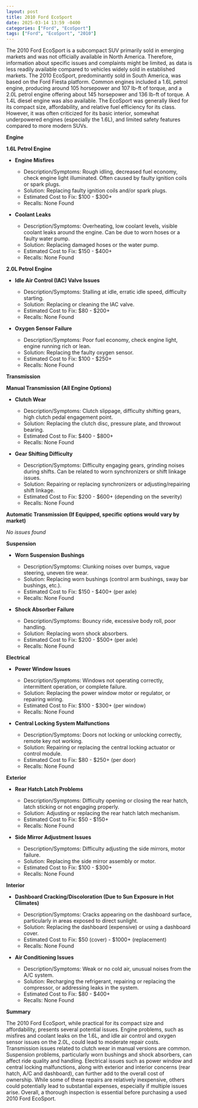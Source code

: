 ```yaml
---
layout: post
title: 2010 Ford EcoSport
date: 2025-03-14 13:59 -0400
categories: ["Ford", "EcoSport"]
tags: ["Ford", "EcoSport", "2010"]
---
```

The 2010 Ford EcoSport is a subcompact SUV primarily sold in emerging markets and was not officially available in North America. Therefore, information about specific issues and complaints might be limited, as data is less readily available compared to vehicles widely sold in established markets. The 2010 EcoSport, predominantly sold in South America, was based on the Ford Fiesta platform. Common engines included a 1.6L petrol engine, producing around 105 horsepower and 107 lb-ft of torque, and a 2.0L petrol engine offering about 145 horsepower and 136 lb-ft of torque. A 1.4L diesel engine was also available. The EcoSport was generally liked for its compact size, affordability, and relative fuel efficiency for its class. However, it was often criticized for its basic interior, somewhat underpowered engines (especially the 1.6L), and limited safety features compared to more modern SUVs.

**Engine**

**1.6L Petrol Engine**

*   **Engine Misfires**
    *   Description/Symptoms: Rough idling, decreased fuel economy, check engine light illuminated. Often caused by faulty ignition coils or spark plugs.
    *   Solution: Replacing faulty ignition coils and/or spark plugs.
    *   Estimated Cost to Fix: $100 - $300+
    *   Recalls: None Found

*   **Coolant Leaks**
    *   Description/Symptoms: Overheating, low coolant levels, visible coolant leaks around the engine. Can be due to worn hoses or a faulty water pump.
    *   Solution: Replacing damaged hoses or the water pump.
    *   Estimated Cost to Fix: $150 - $400+
    *   Recalls: None Found

**2.0L Petrol Engine**

*   **Idle Air Control (IAC) Valve Issues**
    *   Description/Symptoms: Stalling at idle, erratic idle speed, difficulty starting.
    *   Solution: Replacing or cleaning the IAC valve.
    *   Estimated Cost to Fix: $80 - $200+
    *   Recalls: None Found

*   **Oxygen Sensor Failure**
    *   Description/Symptoms: Poor fuel economy, check engine light, engine running rich or lean.
    *   Solution: Replacing the faulty oxygen sensor.
    *   Estimated Cost to Fix: $100 - $250+
    *   Recalls: None Found

**Transmission**

**Manual Transmission (All Engine Options)**

*   **Clutch Wear**
    *   Description/Symptoms: Clutch slippage, difficulty shifting gears, high clutch pedal engagement point.
    *   Solution: Replacing the clutch disc, pressure plate, and throwout bearing.
    *   Estimated Cost to Fix: $400 - $800+
    *   Recalls: None Found

*   **Gear Shifting Difficulty**
    *   Description/Symptoms: Difficulty engaging gears, grinding noises during shifts. Can be related to worn synchronizers or shift linkage issues.
    *   Solution: Repairing or replacing synchronizers or adjusting/repairing shift linkage.
    *   Estimated Cost to Fix: $200 - $600+ (depending on the severity)
    *   Recalls: None Found

**Automatic Transmission (If Equipped, specific options would vary by market)**

*No issues found*

**Suspension**

*   **Worn Suspension Bushings**
    *   Description/Symptoms: Clunking noises over bumps, vague steering, uneven tire wear.
    *   Solution: Replacing worn bushings (control arm bushings, sway bar bushings, etc.).
    *   Estimated Cost to Fix: $150 - $400+ (per axle)
    *   Recalls: None Found

*   **Shock Absorber Failure**
    *   Description/Symptoms: Bouncy ride, excessive body roll, poor handling.
    *   Solution: Replacing worn shock absorbers.
    *   Estimated Cost to Fix: $200 - $500+ (per axle)
    *   Recalls: None Found

**Electrical**

*   **Power Window Issues**
    *   Description/Symptoms: Windows not operating correctly, intermittent operation, or complete failure.
    *   Solution: Replacing the power window motor or regulator, or repairing wiring.
    *   Estimated Cost to Fix: $100 - $300+ (per window)
    *   Recalls: None Found

*   **Central Locking System Malfunctions**
    *   Description/Symptoms: Doors not locking or unlocking correctly, remote key not working.
    *   Solution: Repairing or replacing the central locking actuator or control module.
    *   Estimated Cost to Fix: $80 - $250+ (per door)
    *   Recalls: None Found

**Exterior**

*   **Rear Hatch Latch Problems**
    *   Description/Symptoms: Difficulty opening or closing the rear hatch, latch sticking or not engaging properly.
    *   Solution: Adjusting or replacing the rear hatch latch mechanism.
    *   Estimated Cost to Fix: $50 - $150+
    *   Recalls: None Found

*   **Side Mirror Adjustment Issues**
    *   Description/Symptoms: Difficulty adjusting the side mirrors, motor failure.
    *   Solution: Replacing the side mirror assembly or motor.
    *   Estimated Cost to Fix: $100 - $300+
    *   Recalls: None Found

**Interior**

*   **Dashboard Cracking/Discoloration (Due to Sun Exposure in Hot Climates)**
    *   Description/Symptoms: Cracks appearing on the dashboard surface, particularly in areas exposed to direct sunlight.
    *   Solution: Replacing the dashboard (expensive) or using a dashboard cover.
    *   Estimated Cost to Fix: $50 (cover) - $1000+ (replacement)
    *   Recalls: None Found

*   **Air Conditioning Issues**
    *   Description/Symptoms: Weak or no cold air, unusual noises from the A/C system.
    *   Solution: Recharging the refrigerant, repairing or replacing the compressor, or addressing leaks in the system.
    *   Estimated Cost to Fix: $80 - $400+
    *   Recalls: None Found

**Summary**

The 2010 Ford EcoSport, while practical for its compact size and affordability, presents several potential issues. Engine problems, such as misfires and coolant leaks on the 1.6L, and idle air control and oxygen sensor issues on the 2.0L, could lead to moderate repair costs. Transmission issues related to clutch wear in manual versions are common. Suspension problems, particularly worn bushings and shock absorbers, can affect ride quality and handling. Electrical issues such as power window and central locking malfunctions, along with exterior and interior concerns (rear hatch, A/C and dashboard), can further add to the overall cost of ownership. While some of these repairs are relatively inexpensive, others could potentially lead to substantial expenses, especially if multiple issues arise. Overall, a thorough inspection is essential before purchasing a used 2010 Ford EcoSport.

